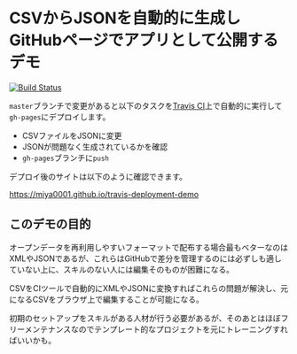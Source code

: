 # CSVからJSONを自動的に生成しGitHubページでアプリとして公開するデモ

[![Build Status](https://travis-ci.org/miya0001/travis-deployment-demo.svg?branch=master)](https://travis-ci.org/miya0001/travis-deployment-demo)

`master`ブランチで変更があると以下のタスクを[Travis CI](https://travis-ci.org/)上で自動的に実行して`gh-pages`にデプロイします。

* CSVファイルをJSONに変更
* JSONが問題なく生成されているかを確認
* `gh-pages`ブランチに`push`

デプロイ後のサイトは以下のように確認できます。

https://miya0001.github.io/travis-deployment-demo

## このデモの目的

オープンデータを再利用しやすいフォーマットで配布する場合最もベターなのはXMLやJSONであるが、これらはGitHubで差分を管理するのには必ずしも適していない上に、スキルのない人には編集そのものが困難になる。

CSVをCIツールで自動的にXMLやJSONに変換すればこれらの問題が解決し、元になるCSVをブラウザ上で編集することが可能になる。

初期のセットアップをスキルがある人材が行う必要があるが、そのあとはほぼフリーメンテナンスなのでテンプレート的なプロジェクトを元にトレーニングすればいいかも。
